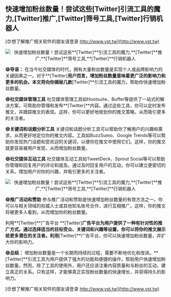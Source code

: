 ## **快速增加粉丝数量！尝试这些**[Twitter]**引流工具的魔力,**[Twitter]**推广,**[Twitter]**筛号工具,**[Twitter]**行销机器人**

[😍想了解推广相关软件的朋友请登录 http://www.vst.tw](http://www.vst.tw)

 <center><img src="https://vst.tw/MP4/tuiguang/png/4.png" alt="快速增加粉丝数量！尝试这些**[Twitter]**引流工具的魔力,**[Twitter]**推广,**[Twitter]**筛号工具,**[Twitter]**行销机器人"></center>

**😄导语：**
在当今社交媒体的时代，拥有大量粉丝数量是实现个人或品牌影响力的关键因素之一。对于**[Twitter]**用户而言，增加粉丝数量意味着更广泛的影响力和更多的机会。本文将向你揭秘几款**[Twitter]**引流工具的魔力，帮助你快速增加粉丝数量。

**😄社交媒体管理工具**
社交媒体管理工具如Hootsuite、Buffer等提供了一站式的解决方案，可帮助你管理和发布**[Twitter]**内容。通过这些工具，你可以定时发布推文，并跟踪推文的表现。这样，你可以更好地规划你的推文策略，从而吸引更多的关注者。

**😄关键词和话题分析工具**
关键词和话题分析工具可以帮助你了解用户的兴趣和需求，从而更好地定位你的推文内容。工具如BuzzSumo、Google Trends等可以帮助你发现热门话题和受欢迎的关键词，以便你在推文中使用它们。这样，你的推文就更容易被用户发现，从而增加粉丝数量。

**😄社交媒体互动工具**
社交媒体互动工具如TweetDeck、Sprout Social等可以帮助你管理和回复用户的评论和提及。通过及时回复用户的互动，你可以建立更密切的关系，增加用户对你的兴趣，并吸引更多的关注者。

 <center><img src="https://vst.tw/MP4/tuiguang/png/0.png" alt="快速增加粉丝数量！尝试这些**[Twitter]**引流工具的魔力,**[Twitter]**推广,**[Twitter]**筛号工具,**[Twitter]**行销机器人"></center>

**😄推广活动和赞助**
参与推广活动和赞助是快速增加粉丝数量的有效方法之一。你可以与相关领域的权威人士或其他知名账号合作，进行互相推广。这样，你的推文将被更多人看到，从而增加你的粉丝数量。

利用**[Twitter]**广告平台
**[Twitter]**广告平台为用户提供了一种有针对性的推广方式。通过选择适当的目标受众、关键词和兴趣等设置，你可以将你的推文展示给更多潜在的关注者。利用**[Twitter]**广告平台，你可以快速增加粉丝数量，并扩大你的影响力。

**😄总结：**
增加粉丝数量是一个长期而持续的过程，需要不断地优化和改进。**[Twitter]**引流工具为用户提供了强大的功能和便捷的操作，帮助用户快速增加粉丝数量。然而，除了工具的使用外，用户还应该注重内容质量和与粉丝的互动，建立真正的关系。只有这样，才能够真正实现粉丝数量的快速增长，并获得持久的影响力。

[😍想了解推广相关软件的朋友请登录 http://www.vst.tw](http://www.vst.tw)



